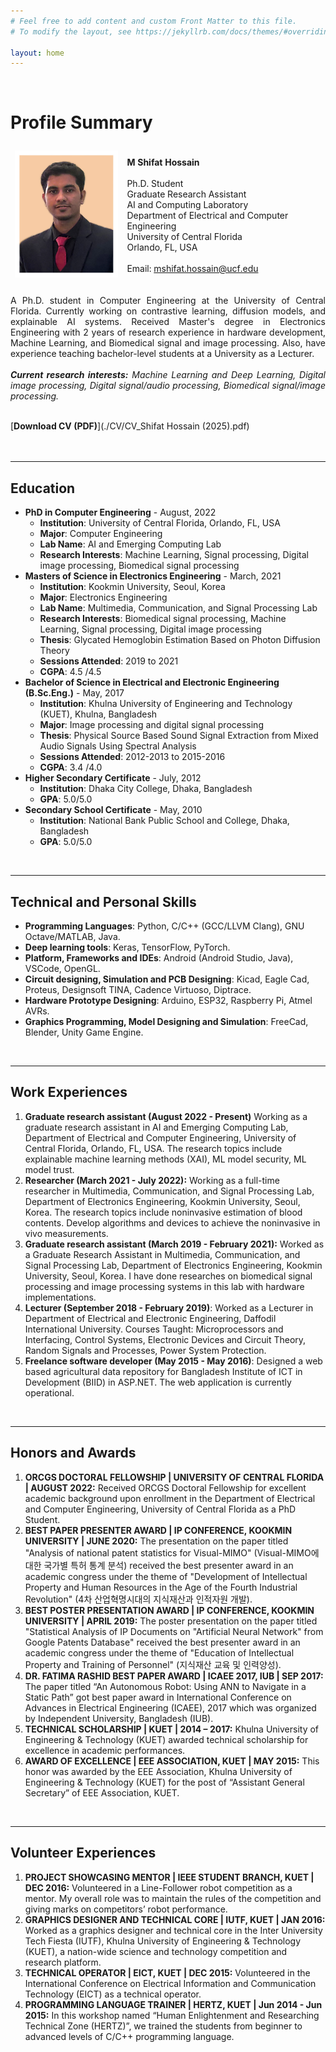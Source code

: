 ```yaml
---
# Feel free to add content and custom Front Matter to this file.
# To modify the layout, see https://jekyllrb.com/docs/themes/#overriding-theme-defaults

layout: home
---
```



<br/>

# Profile Summary

<script data-goatcounter="https://shifathsn.goatcounter.com/count" async src="https://gc.zgo.at/count.js"></script>

<table>
<thead>
  <tr>
    <td><img src="./images/p2_e.jpg" alt="drawing" width="200" /></td>
    <td><br><strong>M Shifat Hossain</strong><br><br>Ph.D. Student<br>Graduate Research Assistant<br>AI and Computing Laboratory<br>Department of Electrical and Computer Engineering<br>University of Central Florida<br>Orlando, FL, USA<br><br>Email: <a href="mailto:mshifat.hossain@ucf.edu">mshifat.hossain@ucf.edu</a><br><br>
</td>
    </tr>
</thead>
</table>


<div style="text-align: justify"> A Ph.D. student in Computer Engineering at the University of Central Florida. Currently working on contrastive learning, diffusion models, and explainable AI systems. Received Master's degree in Electronics Engineering with 2 years of research experience in hardware development, Machine Learning, and Biomedical signal and image processing. Also, have experience teaching bachelor-level students at a University as a Lecturer.</div>
<br/>
<div style="font-style:italic;text-align: justify"><strong>Current research interests:</strong> Machine Learning and Deep Learning, Digital image processing, Digital signal/audio processing, Biomedical signal/image processing.</div>
<br />

[**Download CV (PDF)**](./CV/CV_Shifat Hossain (2025).pdf)     <br /><br /><br />



---

## Education

* **PhD in Computer Engineering** - August, 2022
    * **Institution**: University of Central Florida, Orlando, FL, USA
    * **Major**: Computer Engineering
    * **Lab Name**: AI and Emerging Computing Lab
    * **Research Interests**: Machine Learning, Signal processing, Digital image processing, Biomedical signal processing
* **Masters of Science in Electronics Engineering** - March, 2021
    * **Institution**: Kookmin University, Seoul, Korea
    * **Major**: Electronics Engineering
    * **Lab Name**: Multimedia, Communication, and Signal Processing Lab
    * **Research Interests**: Biomedical signal processing, Machine Learning, Signal processing, Digital image processing
    * **Thesis**: Glycated Hemoglobin Estimation Based on Photon Diffusion Theory
    * **Sessions Attended**: 2019 to 2021
    * **CGPA**: 4.5 /4.5
* **Bachelor of Science in Electrical and Electronic Engineering (B.Sc.Eng.)** - May, 2017
    * **Institution**: Khulna University of Engineering and Technology (KUET), Khulna, Bangladesh
    * **Major**: Image processing and digital signal processing
    * **Thesis**: Physical Source Based Sound Signal Extraction from Mixed Audio Signals Using Spectral Analysis
    * **Sessions Attended**: 2012-2013 to 2015-2016
    * **CGPA**: 3.4 /4.0
* **Higher Secondary Certificate** - July, 2012
    * **Institution**: Dhaka City College, Dhaka, Bangladesh
    * **GPA**: 5.0/5.0
* **Secondary School Certificate** - May, 2010
    * **Institution**: National Bank Public School and College, Dhaka, Bangladesh
    * **GPA**: 5.0/5.0


<br/>

---

## Technical and Personal Skills

* **Programming Languages**: Python, C/C++ (GCC/LLVM Clang), GNU Octave/MATLAB, Java.
* **Deep learning tools**: Keras, TensorFlow, PyTorch.
* **Platform, Frameworks and IDEs**: Android (Android Studio, Java), VSCode, OpenGL.
* **Circuit designing, Simulation and PCB Designing**: Kicad, Eagle Cad, Proteus, Designsoft TINA, Cadence Virtuoso, Diptrace.
* **Hardware Prototype Designing**: Arduino, ESP32, Raspberry Pi, Atmel AVRs.
* **Graphics Programming, Model Designing and Simulation**: FreeCad, Blender, Unity Game Engine.


<br/>

---

## Work Experiences
1. **Graduate research assistant (August 2022 - Present)**
Working as a graduate research assistant in AI and Emerging Computing Lab, Department of Electrical and Computer Engineering, University of Central Florida, Orlando, FL, USA. The research topics include explainable machine learning methods (XAI), ML model security, ML model trust.
2. **Researcher (March 2021 - July 2022):**
Working as a full-time researcher in Multimedia, Communication, and Signal Processing Lab, Department of Electronics Engineering, Kookmin University, Seoul, Korea. The research topics include noninvasive estimation of blood contents. Develop algorithms and devices to achieve the noninvasive in vivo measurements.
3. **Graduate research assistant (March 2019 - February 2021):**
Worked as a Graduate Research Assistant in Multimedia, Communication, and Signal Processing Lab, Department of Electronics Engineering, Kookmin University, Seoul, Korea. I have done researches on biomedical signal processing and image processing systems in this lab with hardware implementations.
4. **Lecturer (September 2018 - February 2019)**:
Worked as a Lecturer in Department of Electrical and Electronic Engineering, Daffodil International University. Courses Taught: Microprocessors and Interfacing, Control Systems, Electronic Devices and Circuit Theory, Random Signals and Processes, Power System Protection.
5. **Freelance software developer (May 2015 - May 2016)**:
Designed a web based agricultural data repository for Bangladesh Institute of ICT in Development (BIID) in ASP.NET. The web application is currently operational.


<br/>

---

## Honors and Awards
1. **ORCGS DOCTORAL FELLOWSHIP | UNIVERSITY OF CENTRAL FLORIDA | AUGUST 2022:**
Received ORCGS Doctoral Fellowship for excellent academic background upon enrollment in the Department of Electrical and Computer Engineering, University of Central Florida as a PhD Student.
2. **BEST PAPER PRESENTER AWARD | IP CONFERENCE, KOOKMIN UNIVERSITY | JUNE 2020:**
The presentation on the paper titled "Analysis of national patent statistics for Visual-MIMO" (Visual-MIMO에 대한 국가별 특허 통계 분석) received the best presenter award in an academic congress under the theme of "Development of Intellectual Property and Human Resources in the Age of the Fourth Industrial Revolution" (4차 산업혁명시대의 지식재산과 인적자원 개발).
3. **BEST POSTER PRESENTATION AWARD | IP CONFERENCE, KOOKMIN UNIVERSITY | APRIL 2019:**
The poster presentation on the paper titled "Statistical Analysis of IP Documents on "Artificial Neural Network" from Google Patents Database" received the best presenter award in an academic congress under the theme of "Education of Intellectual Property and Training of Personnel" (지식재산 교육 및 인력양성).
4. **DR. FATIMA RASHID BEST PAPER AWARD | ICAEE 2017, IUB | SEP 2017:**
The paper titled “An Autonomous Robot: Using ANN to Navigate in a Static Path” got best paper award in International Conference on Advances in Electrical Engineering (ICAEE), 2017 which was organized by Independent University, Bangladesh (IUB).
5. **TECHNICAL SCHOLARSHIP | KUET | 2014 – 2017:**
Khulna University of Engineering & Technology (KUET) awarded technical scholarship for excellence in academic performances.
6. **AWARD OF EXCELLENCE | EEE ASSOCIATION, KUET | MAY 2015:**
This honor was awarded by the EEE Association, Khulna University of Engineering & Technology (KUET) for the post of “Assistant General Secretary” of EEE Association, KUET.


<br/>

---

## Volunteer Experiences
1. **PROJECT SHOWCASING MENTOR | IEEE STUDENT BRANCH, KUET | DEC 2016:**
Volunteered in a Line-Follower robot competition as a mentor. My overall role was to maintain the rules of the competition and giving marks on competitors’ robot performance.
2. **GRAPHICS DESIGNER AND TECHNICAL CORE | IUTF, KUET | JAN 2016:**
Worked as a graphics designer and technical core in the Inter University Tech Fiesta (IUTF), Khulna University of Engineering & Technology (KUET), a nation-wide science and technology competition and research platform.
3. **TECHNICAL OPERATOR | EICT, KUET | DEC 2015:**
Volunteered in the International Conference on Electrical Information and Communication Technology (EICT) as a technical operator.
4. **PROGRAMMING LANGUAGE TRAINER | HERTZ, KUET | Jun 2014 - Jun 2015:**
In this workshop named “Human Enlightenment and Researching Technical Zone (HERTZ)”, we trained the students from beginner to advanced levels of C/C++ programming language.

